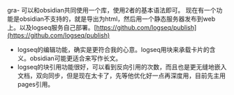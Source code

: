 gra- 可以和obsidian共同使用一个库，使用2者的基本语法即可。
  现在有一个功能是obsidian不支持的，就是导出为html，然后用一个静态服务器发布到web上。以及logseq服务自己部署。[https://github.com/logseq/publish](https://github.com/logseq/publish)
- logseq的编辑功能，确实是更符合我的心意。logseq用块来承载卡片的含义。obsidian可能更适合来写作长文。
- logseq的块引用功能很好，可以看到反向引用的次数，而且也是更无缝地嵌入文档，双向同步，但是现在太卡了，先等他优化好一点再深度用，目前先主用pages引用。